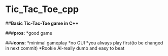# Tic_Tac_Toe_cpp

##**Basic Tic-Tac-Toe game in C++**

###**pros:**
  *good game
  
###**cons:**
  *minimal gameplay
  *no GUI
  *you always play first(to be changed in next commit)
  *Rookie AI-really dumb and easy to beat
